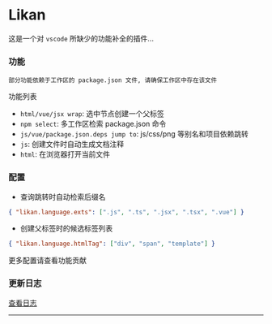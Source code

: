 # Likan

这是一个对 `vscode` 所缺少的功能补全的插件...

### 功能

`部分功能依赖于工作区的 package.json 文件, 请确保工作区中存在该文件`

功能列表

- `html/vue/jsx wrap`: 选中节点创建一个父标签
- `npm select`: 多工作区检索 package.json 命令
- `js/vue/package.json.deps jump to`: js/css/png 等别名和项目依赖跳转
- `js`: 创建文件时自动生成文档注释
- `html`: 在浏览器打开当前文件

### 配置

- 查询跳转时自动检索后缀名

```json
{ "likan.language.exts": [".js", ".ts", ".jsx", ".tsx", ".vue"] }
```

- 创建父标签时的候选标签列表

```json
{ "likan.language.htmlTag": ["div", "span", "template"] }
```

更多配置请查看功能贡献

### 更新日志

[查看日志](CHANGELOG.md)

---
